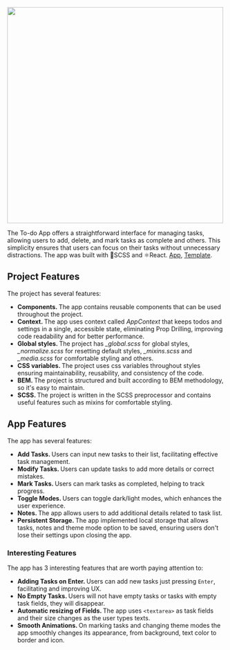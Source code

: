 <img src="https://startinfinity.s3.us-east-2.amazonaws.com/production/blog/post/15/main/xXMabYYezGITsPPA8PduAZXEmXvz0Xr71FEQGqy4.png" width="500" />
<br />

The To-do App offers a straightforward interface for managing tasks, allowing users to add, delete, and mark tasks as complete and others. This simplicity ensures that users can focus on their tasks without unnecessary distractions. The app was built with 🎨SCSS and ⚛️React. <a href="https://yusuf-youth.github.io/Todo-App/">App</a>, <a href="[https://www.figma.com/design/wsOmjs3YZUNZnPHo0N36nb/Todo-List-for-Figma-projects-(Community)?node-id=1-230&t=7EC7oTHzV6akIwhA-0](https://www.figma.com/design/wsOmjs3YZUNZnPHo0N36nb/Todo-List-for-Figma-projects-(Community)?node-id=1-230&t=7EC7oTHzV6akIwhA-0)">Template</a>. <br />

<h2>Project Features</h2>
The project has several features:
<ul>
<li>
<b>Components. </b> The app contains reusable components that can be used throughout the project.
</li>
<li>
<b>Context. </b> The app uses context called <i>AppContext</i> that keeps todos and settings in a single, accessible state, eliminating Prop Drilling, improving code readability and for better performance.
</li>
<li>
<b>Global styles. </b>The project has <i>_global.scss</i> for global styles, <i>_normalize.scss</i> for resetting default styles, <i>_mixins.scss</i> and <i>_media.scss</i> for comfortable styling and others.
</li>
<li>
<b>CSS variables. </b>The project uses css variables throughout styles ensuring maintainability, reusability, and consistency of the code.
</li>
<li>
<b>BEM. </b>The project is structured and built according to BEM methodology, so it's easy to maintain.
</li>
<li>
<b>SCSS. </b>The project is written in the SCSS preprocessor and contains useful features such as mixins for comfortable styling.
</li>
</ul>

<h2>App Features</h2>
The app has several features:
<ul>
<li>
<b>Add Tasks. </b> Users can input new tasks to their list, facilitating effective task management.
</li>
<li>
<b>Modify Tasks. </b> Users can update tasks to add more details or correct mistakes.
</li>
<li>
<b>Mark Tasks. </b> Users can mark tasks as completed, helping to track progress.
</li>
<li>
<b>Toggle Modes. </b> Users can toggle dark/light modes, which enhances the user experience.

</li>
</li>
<li>
<b>Notes. </b> The app allows users to add additional details related to task list.
</li>
<li>
<b>Persistent Storage. </b> The app implemented local storage that allows tasks, notes and theme mode option to be saved, ensuring users don't lose their settings upon closing the app.

</li>

</ul>

<h3>Interesting Features</h3>
The app has 3 interesting features that are worth paying attention to:
<ul>
  <li>
    <b>Adding Tasks on Enter. </b> Users can add new tasks just pressing <code>Enter</code>, facilitating and improving UX.
  </li>
  <li>
    <b>No Empty Tasks. </b> Users will not have empty tasks or tasks with empty task fields, they will disappear.
  </li>
  <li>
    <b>Automatic resizing of Fields. </b> The app uses <code>&lt;textarea&gt;</code> as task fields and their size changes as the user types texts.
  </li>
  <li>
    <b>Smooth Animations. </b> On marking tasks and changing theme modes the app smoothly changes its appearance, from background, text color to border and icon.
  </li>
</ul>

